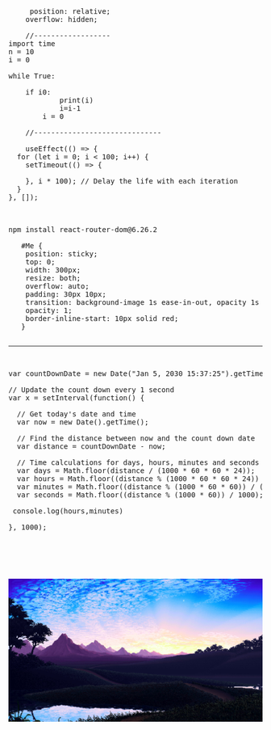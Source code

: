         
  <pre>
     position: relative;
    overflow: hidden;   

    //------------------
import time
n = 10
i = 0

while True:

    if i<n:
        i=i+1
    else:
        i=n
        while i>0:
            print(i)
            i=i-1
        i = 0
    
    //------------------------------

    useEffect(() => {
  for (let i = 0; i < 100; i++) {
    setTimeout(() => {
      
    }, i * 100); // Delay the life with each iteration
  }
}, []);


    
npm install react-router-dom@6.26.2

   #Me {
    position: sticky;
    top: 0;
    width: 300px;
    resize: both;
    overflow: auto;
    padding: 30px 10px;
    transition: background-image 1s ease-in-out, opacity 1s ease-in-out;
    opacity: 1;
    border-inline-start: 10px solid red;
   } 
 <hr/>

var countDownDate = new Date("Jan 5, 2030 15:37:25").getTime();

// Update the count down every 1 second
var x = setInterval(function() {

  // Get today's date and time
  var now = new Date().getTime();

  // Find the distance between now and the count down date
  var distance = countDownDate - now;

  // Time calculations for days, hours, minutes and seconds
  var days = Math.floor(distance / (1000 * 60 * 60 * 24));
  var hours = Math.floor((distance % (1000 * 60 * 60 * 24)) / (1000 * 60 * 60));
  var minutes = Math.floor((distance % (1000 * 60 * 60)) / (1000 * 60));
  var seconds = Math.floor((distance % (1000 * 60)) / 1000);

 console.log(hours,minutes)
 
}, 1000);



    
 </pre>

<img src="wallper.jpg"><img/>
